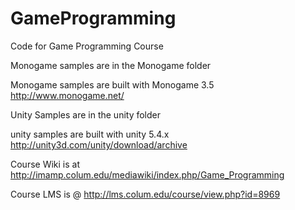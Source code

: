 # GameProgramming
Code for Game Programming Course

Monogame samples are in the Monogame folder
  
  Monogame samples are built with Monogame 3.5 http://www.monogame.net/
  
Unity Samples are in the unity folder
  
  unity samples are built with unity 5.4.x http://unity3d.com/unity/download/archive

Course Wiki is at http://imamp.colum.edu/mediawiki/index.php/Game_Programming

Course LMS is @ http://lms.colum.edu/course/view.php?id=8969
